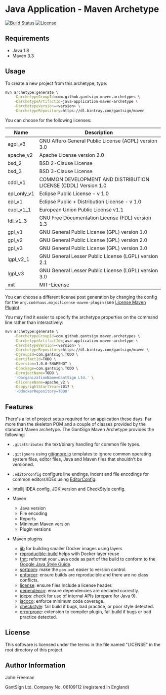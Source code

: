 Java Application - Maven Archetype
==================================

[![Build Status](https://travis-ci.org/gantsign/maven-archetypes.svg?branch=master)](https://travis-ci.org/gantsign/maven-archetypes)
[![License](https://img.shields.io/badge/license-MIT-blue.svg)](LICENSE)

Requirements
------------

* Java 1.8
* Maven 3.3

Usage
-----

To create a new project from this archetype, type:

```bash
mvn archetype:generate \
    -DarchetypeGroupId=com.github.gantsign.maven.archetypes \
    -DarchetypeArtifactId=java-application-maven-archetype \
    -DarchetypeVersion=<version> \
    -DarchetypeRepository=https://dl.bintray.com/gantsign/maven
```

You can choose for the following licenses:

| Name        | Description                                                    |
|-------------|----------------------------------------------------------------|
| agpl_v3     | GNU Affero General Public License (AGPL) version 3.0           |
| apache_v2   | Apache License version 2.0                                     |
| bsd_2       | BSD 2-Clause License                                           |
| bsd_3       | BSD 3-Clause License                                           |
| cddl_v1     | COMMON DEVELOPMENT AND DISTRIBUTION LICENSE (CDDL) Version 1.0 |
| epl_only_v1 | Eclipse Public License - v 1.0                                 |
| epl_v1      | Eclipse Public + Distribution License - v 1.0                  |
| eupl_v1_1   | European Union Public License v1.1                             |
| fdl_v1_3    | GNU Free Documentation License (FDL) version 1.3               |
| gpl_v1      | GNU General Public License (GPL) version 1.0                   |
| gpl_v2      | GNU General Public License (GPL) version 2.0                   |
| gpl_v3      | GNU General Public License (GPL) version 3.0                   |
| lgpl_v2_1   | GNU General Lesser Public License (LGPL) version 2.1           |
| lgpl_v3     | GNU General Lesser Public License (LGPL) version 3.0           |
| mit         | MIT-License                                                    |

You can choose a different license post generation by changing the config for
the `org.codehaus.mojo:license-maven-plugin` (see
[License Maven Plugin](http://www.mojohaus.org/license-maven-plugin/)).

You may find it easier to specify the archetype properties on the command line
rather than interactively:

```bash
mvn archetype:generate \
    -DarchetypeGroupId=com.github.gantsign.maven.archetypes \
    -DarchetypeArtifactId=java-application-maven-archetype \
    -DarchetypeVersion=<version> \
    -DarchetypeRepository=https://dl.bintray.com/gantsign/maven \
    -DgroupId=com.gantsign.TODO \
    -DartifactId=TODO \
    -Dversion=1.0.0-SNAPSHOT \
    -Dpackage=com.gantsign.TODO \
    -DprojectName=TODO \
    '-DorganizationName=GantSign Ltd.' \
    -DlicenseName=apache_v2 \
    -DcopyrightStartYear=2017 \
    '-DdockerRepository=TODO'
```

Features
--------

There's a lot of project setup required for an application these days. Far more
than the skeleton POM and a couple of classes provided by the standard Maven
archetype. The GantSign Maven Archetype provides the following:

* `.gitattributes` the text/binary handling for common file types.
* `.gitignore` using [gitignore.io](http://gitignore.io) templates to ignore
  common operating system files, editor files, Java and Maven files that
  shouldn't be versioned.
* `.editorconfig` configure line endings, indent and file encodings for common
  editors/IDEs using [EditorConfig](http://editorconfig.org).
* Intellij IDEA config, JDK version and CheckStyle config.
* Maven

    * Java version
    * File encoding
    * Reports
    * Minimum Maven version
    * Plugin versions

* Maven plugins

    * [jib](https://github.com/GoogleContainerTools/jib/blob/master/jib-maven-plugin/README.md)
      for building smaller Docker images using layers
    * [reproducible-build](http://zlika.github.io/reproducible-build-maven-plugin/)
      helps with Docker layer reuse
    * [fmt](https://github.com/coveo/fmt-maven-plugin): reformat your Java code
      as part of the build to conform to the
      [Google Java Style Guide](https://google.github.io/styleguide/javaguide.html).
    * [sortpom](https://github.com/Ekryd/sortpom/wiki): make the `pom.xml`
      easier to version control.
    * [enforcer](http://maven.apache.org/enforcer/maven-enforcer-plugin/):
      ensure builds are reproducible and there are no class conflicts.
    * [license](http://www.mojohaus.org/license-maven-plugin/):
      ensure files include a license header.
    * [dependency](http://maven.apache.org/plugins/maven-dependency-plugin/analyze-only-mojo.html):
      ensure dependencies are declared correctly.
    * [jdeps](https://maven.apache.org/plugins/maven-jdeps-plugin/): check for
      use of internal APIs (prepare for Java 9).
    * [jacoco](http://www.eclemma.org/jacoco/trunk/doc/maven.html): enforce
      minimum code coverage.
    * [checkstyle](http://maven.apache.org/plugins/maven-checkstyle-plugin/):
      fail build if bugs, bad practice, or poor style detected.
    * [errorprone](http://errorprone.info): extension to compiler plugin, fail
      build if bugs or bad practice detected.

License
-------

This software is licensed under the terms in the file named "LICENSE" in the
root directory of this project.

Author Information
------------------

John Freeman

GantSign Ltd.
Company No. 06109112 (registered in England)
